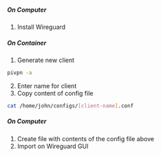 
##### On Computer 
1) Install Wireguard

##### On Container
1) Generate new client
```bash
pivpn -a
```
2) Enter name for client
3) Copy content of config file 
```bash
cat /home/john/configs/[client-name].conf
```

##### On Computer
1) Create file with contents of the config file above
2) Import on Wireguard GUI